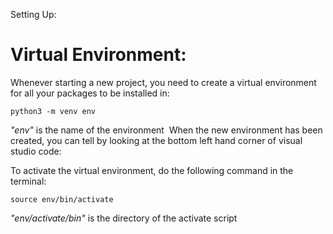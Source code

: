 Setting Up:
# Virtual Environment:
Whenever starting a new project, you need to create a virtual environment for all your packages to be installed in:

```python3 -m venv env ```

*"env"* is the name of the environment
​
When the new environment has been created, you can tell by looking at the bottom left hand corner of visual studio code:

To activate the virtual environment, do the following command in the terminal:

```source env/bin/activate```

*"env/activate/bin"* is the directory of the activate script
